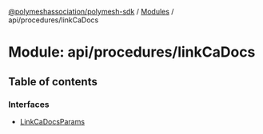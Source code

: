 [@polymeshassociation/polymesh-sdk](../README.md) / [Modules](../modules.md) / api/procedures/linkCaDocs

# Module: api/procedures/linkCaDocs

## Table of contents

### Interfaces

- [LinkCaDocsParams](../interfaces/api_procedures_linkCaDocs.LinkCaDocsParams.md)
